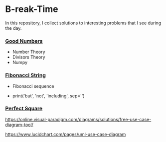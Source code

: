 # B-reak-Time
In this repository, I collect solutions to interesting problems that I see during the day.

### <a href="https://github.com/phantomf4321/Break-Time/tree/main/Good_numbers">Good Numbers</a>
- Number Theory
- Divisors Theory
- Numpy

### <a href="https://github.com/phantomf4321/Break-Time/tree/main/Fibonaccistring">Fibonacci String</a>
- Fibonacci sequence

- print('but', 'not', 'including', sep='')


### <a href="https://github.com/phantomf4321/Break-Time/blob/main/Perfect%20sqauer/question.md">Perfect Square</a>



https://online.visual-paradigm.com/diagrams/solutions/free-use-case-diagram-tool/

https://www.lucidchart.com/pages/uml-use-case-diagram

 

